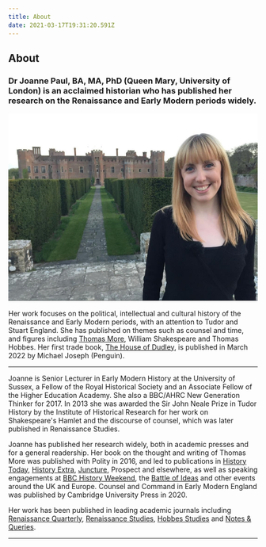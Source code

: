 ```yaml
---
title: About
date: 2021-03-17T19:31:20.591Z
---
```


## About

### Dr Joanne Paul, BA, MA, PhD (Queen Mary, University of London) is an acclaimed historian who has published her research on the Renaissance and Early Modern periods widely. ###

<p align="center"><img src="img/jocastle.jpg" /></p>

Her work focuses on the political, intellectual and cultural history of the Renaissance and Early Modern periods, with an attention to Tudor and Stuart England. She has published on themes such as counsel and time, and figures including [Thomas More]("https://www.amazon.co.uk/d/cka/Thomas-More-Classic-Thinkers-Joanne-Paul/0745692176/ref=sr_1_1?ie=UTF8&qid=1499341472&sr=8-1&keywords=joanne+paul"), William Shakespeare and Thomas Hobbes. Her first trade book, [The House of Dudley]("https://www.penguin.co.uk/books/309/309209/the-house-of-dudley/9780241349823.html"), is published in March 2022 by Michael Joseph (Penguin). 


---

Joanne is Senior Lecturer in Early Modern History at the University of Sussex, a Fellow of the Royal Historical Society and an Associate Fellow of the Higher Education Academy. She also a BBC/AHRC New Generation Thinker for 2017. In 2013 she was awarded the Sir John Neale Prize in Tudor History by the Institute of Historical Research for her work on Shakespeare's Hamlet and the discourse of counsel, which was later published in Renaissance Studies.

Joanne has published her research widely, both in academic presses and for a general readership. Her book on the thought and writing of Thomas More was published with Polity in 2016, and led to publications in [History Today](https://www.historytoday.com/archive/united-republic-utopia), [History Extra](http://www.historyextra.com/bbc-history-magazine/issue/may-2016), [Juncture](http://onlinelibrary.wiley.com/doi/10.1111/j.2050-5876.2016.00895.x/epdf), Prospect and elsewhere, as well as speaking engagements at [BBC History Weekend](http://www.historyweekend.com/winchester), the [Battle of Ideas](http://www.battleofideas.org.uk/2016/session/11549) and other events around the UK and Europe. Counsel and Command in Early Modern England was published by Cambridge University Press in 2020. 

Her work has been published in leading academic journals including [Renaissance Quarterly](http://www.jstor.org/discover/10.1086/676152?uid=3738032&uid=2134&uid=2&uid=70&uid=4&sid=21103536293971), [Renaissance Studies](http://onlinelibrary.wiley.com/doi/10.1111/rest.12157/abstract), [Hobbes Studies](http://booksandjournals.brillonline.com/content/journals/10.1163/18750257-02802002) and [Notes & Queries](http://nq.oxfordjournals.org/content/early/2015/05/04/notesj.gjv065.full?keytype=ref&ijkey=5iju3uMDWthkBG7).

--- 